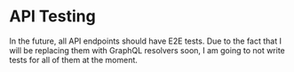 # API Testing

In the future, all API endpoints should have E2E tests. Due to the fact that I will be replacing them with GraphQL resolvers soon, I am going to not write tests for all of them at the moment.
